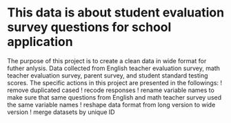 # This data is about student evaluation survey questions for school application
The purpose of this project is to create a clean data in wide format for futher anlysis.
Data collected from English teacher evaluation survey, math teacher evaluation survey, parent survey, and student standard testing scores.
The specific actions in this project are presented in the followings:
! remove duplicated cased
! recode responses
! rename variable names to make sure that same questions from English and math teacher survey used the same variable names
! reshape data format from long version to wide version
! merge datasets by unique ID
